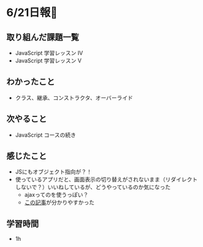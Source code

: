 # 6/21日報🐶

## 取り組んだ課題一覧

* JavaScript 学習レッスン IV
* JavaScript 学習レッスン V

## わかったこと

* クラス、継承、コンストラクタ、オーバーライド

## 次やること

* JavaScript コースの続き

## 感じたこと

* JSにもオブジェクト指向が？！
* 使っているアプリだと、画面表示の切り替えがされないまま（リダイレクトしないで？）いいねしているが、どうやっているのか気になった
  * ajaxってのを使うっぽい？
  * [この記事](https://qiita.com/hisamura333/items/e3ea6ae549eb09b7efb9)が分かりやすかった

## 学習時間

* 1h
